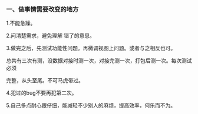 ### 一、做事情需要改变的地方

1.不能急躁。

2.问清楚需求，避免理解 错了的意思。

3.做完之后，先测试功能性问题。再微调视图上问题。或者与之相反也可。

总共有三次有测，没数据对接时测一次，对接完测一次，打包后测一次。每次测试必须

完整，从头至尾。不可马虎带过。

4.犯过的bug不要再犯第二次。

5.自己多点耐心跟仔细，能减轻不少别人的麻烦，提高效率，何乐而不为。